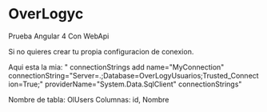 # OverLogyc
Prueba Angular 4 Con WebApi 

Si no quieres crear tu propia configuracion de conexion. 

Aqui esta la mia:
 " connectionStrings
 add name="MyConnection" connectionString="Server=.;Database=OverLogyUsuarios;Trusted_Connection=True;" providerName="System.Data.SqlClient" 
  connectionStrings"
  
  Nombre de tabla: OlUsers
  Columnas: id, Nombre
